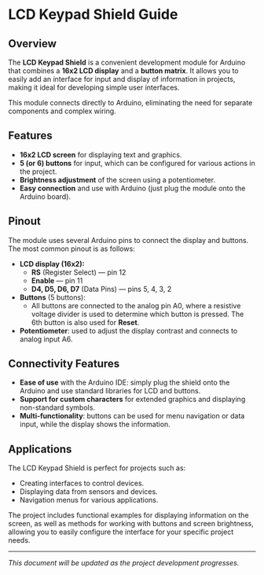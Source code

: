 # LCD Keypad Shield Guide

## Overview

The **LCD Keypad Shield** is a convenient development module for Arduino that combines a **16x2 LCD display** and a **button matrix**. It allows you to easily add an interface for input and display of information in projects, making it ideal for developing simple user interfaces.

This module connects directly to Arduino, eliminating the need for separate components and complex wiring.

## Features
- **16x2 LCD screen** for displaying text and graphics.
- **5 (or 6) buttons** for input, which can be configured for various actions in the project.
- **Brightness adjustment** of the screen using a potentiometer.
- **Easy connection** and use with Arduino (just plug the module onto the Arduino board).

## Pinout

The module uses several Arduino pins to connect the display and buttons. The most common pinout is as follows:

- **LCD display (16x2):**
  - **RS** (Register Select) — pin 12
  - **Enable** — pin 11
  - **D4, D5, D6, D7** (Data Pins) — pins 5, 4, 3, 2
- **Buttons** (5 buttons):
  - All buttons are connected to the analog pin A0, where a resistive voltage divider is used to determine which button is pressed. The 6th button is also used for **Reset**.
- **Potentiometer**: used to adjust the display contrast and connects to analog input A6.

## Connectivity Features

- **Ease of use** with the Arduino IDE: simply plug the shield onto the Arduino and use standard libraries for LCD and buttons.
- **Support for custom characters** for extended graphics and displaying non-standard symbols.
- **Multi-functionality**: buttons can be used for menu navigation or data input, while the display shows the information.

## Applications
The LCD Keypad Shield is perfect for projects such as:

- Creating interfaces to control devices.
- Displaying data from sensors and devices.
- Navigation menus for various applications.

The project includes functional examples for displaying information on the screen, as well as methods for working with buttons and screen brightness, allowing you to easily configure the interface for your specific project needs.

---

*This document will be updated as the project development progresses.*

